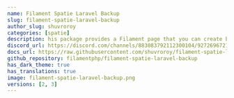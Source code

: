 ```yaml
---
name: Filament Spatie Laravel Backup
slug: filament-spatie-laravel-backup
author_slug: shuvroroy
categories: [spatie]
description: his package provides a Filament page that you can create backup of your application by using `spatie/laravel-backup` package.
discord_url: https://discord.com/channels/883083792112300104/927269672133492816
docs_url: https://raw.githubusercontent.com/shuvroroy/filament-spatie-laravel-backup/main/README.md
github_repository: filamentphp/filament-spatie-laravel-backup
has_dark_theme: true
has_translations: true
image: filament-spatie-laravel-backup.png
versions: [2, 3]
---
```

